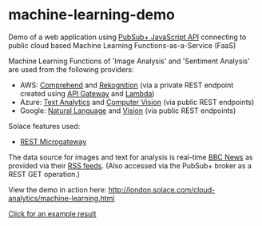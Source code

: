 # machine-learning-demo
Demo of a web application using [PubSub+ JavaScript API](https://dev.solace.com/tech/javascript-api/) connecting to public cloud based Machine Learning Functions-as-a-Service (FaaS)

Machine Learning Functions of 'Image Analysis' and 'Sentiment Analysis' are used from the following providers:

- AWS: [Comprehend](https://aws.amazon.com/comprehend/) and [Rekognition](https://aws.amazon.com/rekognition/) (via a private REST endpoint created using [API Gateway](https://aws.amazon.com/api-gateway/) and [Lambda](https://aws.amazon.com/lambda/))
- Azure: [Text Analytics](https://azure.microsoft.com/en-us/services/cognitive-services/text-analytics/) and [Computer Vision](https://azure.microsoft.com/en-us/services/cognitive-services/computer-vision/) (via public REST endpoints)
- Google: [Natural Language](https://cloud.google.com/natural-language/) and [Vision](https://cloud.google.com/vision/) (via public REST endpoints)

  
Solace features used:
- [REST Microgateway](https://docs.solace.com/Features/Microgateway-Concepts/Microgateway-Use-Cases.htm)

The data source for images and text for analysis is real-time [BBC News](https://bbc.co.uk/news) as provided via their [RSS feeds](https://www.bbc.co.uk/news/10628494#userss). (Also accessed via the PubSub+ broker as a REST GET operation.)

View the demo in action here:
http://london.solace.com/cloud-analytics/machine-learning.html

[Click for an example result](website-files/example-result-1.png)


